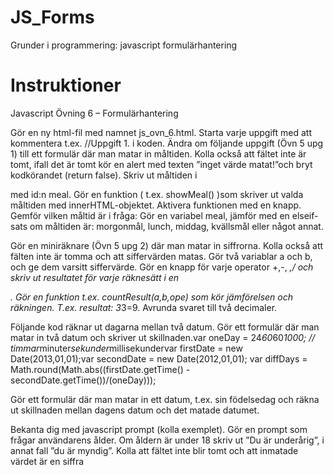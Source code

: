 # JS_Forms
Grunder i programmering: javascript formulärhantering

# Instruktioner

Javascript Övning 6 – Formulärhantering 

Gör en ny html-fil med namnet js_ovn_6.html. Starta varje uppgift med att kommentera t.ex. //Uppgift 1. i koden. 
 Ändra om följande uppgift (Övn 5 upg 1) till ett formulär där man matar in måltiden. Kolla också att fältet inte är tomt, ifall det är tomt kör en alert med texten ”inget värde matat!”och bryt kodkörandet (return false). Skriv ut måltiden i <div> med id:n meal. Gör en funktion ( t.ex. showMeal() )som skriver ut valda måltiden med innerHTML-objektet. Aktivera funktionen med en knapp. Gemför vilken måltid är i fråga: Gör en variabel meal,  jämför med en elseif-sats om måltiden är: morgonmål, lunch, middag, kvällsmål eller något annat.   


Gör en miniräknare (Övn 5 upg 2) där man matar in siffrorna. Kolla också att fälten inte är tomma och att siffervärden matas. Gör två variablar a och b, och ge dem varsitt siffervärde. Gör en knapp för varje operator  +,-, *,/ och skriv ut resultatet för varje räknesätt i en <div id=”resultat”>.  Gör en funktion t.ex. countResult(a,b,ope) som kör jämförelsen och räkningen. T.ex. resultat: 3*3=9. Avrunda svaret till två decimaler.


Följande kod räknar ut dagarna mellan två datum. Gör ett formulär där man matar in två datum och skriver ut skillnaden.var oneDay = 24*60*60*1000; // timmar*minuter*sekunder*millisekundervar firstDate = new Date(2013,01,01);var secondDate = new Date(2012,01,01);
var diffDays = Math.round(Math.abs((firstDate.getTime() - secondDate.getTime())/(oneDay)));


Gör ett formulär där man matar in ett datum, t.ex. sin födelsedag och räkna ut skillnaden mellan dagens datum och det matade datumet. 


Bekanta dig med javascript prompt (kolla exemplet).  Gör en prompt som frågar användarens ålder. Om åldern är under 18 skriv ut ”Du är underårig”, i annat fall ”du är myndig”. Kolla att fältet inte blir tomt och att inmatade värdet är en siffra
